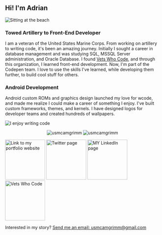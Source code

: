 ## Hi! I'm Adrian

![Sitting at the beach](https://github.com/usmcamgrimm/usmcamgrimm/blob/master/phto.jpg)

### Towed Artillery to Front-End Developer

I am a veteran of the United States Marine Corps. From working on artillery to writing code, it's been an amazing journey. Initially I sought a career in database management and was studying SQL, MSSQL Server administration, and Oracle Database. I found [Vets Who Code](https://vetswhocode.io/), and through this organization, I learned front-end development. Now, I'm part of the Codepen team. I love to use the skills I've learned, while developing them further, to build cool stuff for others.

### Android Development

Android custom ROMs and graphics design launched my love for wcode, and made me realize I could make a career of something I enjoy. I've built custom frameworks, themes, and kernels. I have designed logos for developer teams and created hundreds of wallpapers.

![I enjoy writing code](https://github.com/usmcamgrimm/usmcamgrimm/blob/master/code.gif)

<p align="center">

<img src="https://github-readme-stats.vercel.app/api/top-langs/?username=usmcamgrimm&layout=compact&hide=html" alt="usmcamgrimm" />

<img src="https://github-readme-stats.vercel.app/api?username=usmcamgrimm&show_icons=true" alt="usmcamgrimm" />

</p>

<p align="center">

<a title="Portfolio, grimm.codes" href="https://adriangrimm.com"><img alt="Link to my portfolio website" src="https://raw.githubusercontent.com/usmcamgrimm/usmcamgrimm/master/icons/portfolio.png" width="130" /></a> <a title="Twitter" href="https://twitter.com/usmcamgrimm"><img alt="Twitter page" src="https://raw.githubusercontent.com/usmcamgrimm/usmcamgrimm/master/icons/twitter.png" width="130" /></a> <a title="LinkedIn" href="https://www.linkedin.com/in/grimmam/"><img alt="MY LinkedIn page" src="https://raw.githubusercontent.com/usmcamgrimm/usmcamgrimm/master/icons/linkedin.png" width="130" /></a> <a title="VWC" href="https://vetswhocode.io"><img alt="Vets Who Code" src="https://raw.githubusercontent.com/usmcamgrimm/usmcamgrimm/master/icons/vwc.png" width="130" /></a>

</p>

<p align="center">

Interested in my story? [Send me an email: usmcamgrimm@gmail.com](mailto:usmcamgrimm@gmail.com)

</p>
